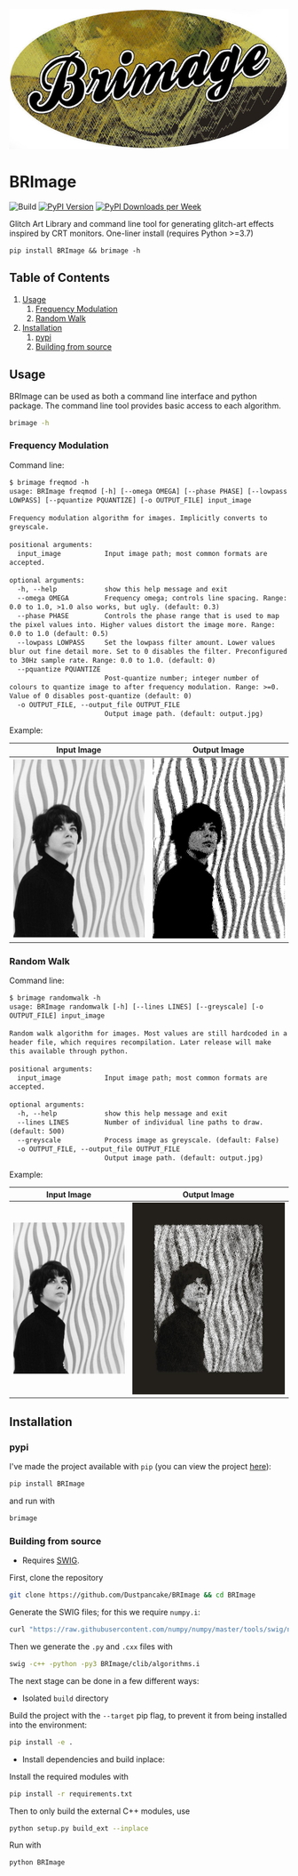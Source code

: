 ![](https://github.com/Dustpancake/BRImage/blob/master/banner-image.jpg)

# BRImage
![Build](https://github.com/dustpancake/BRImage/workflows/Build/badge.svg)
[![PyPI Version](https://img.shields.io/pypi/v/brimage.svg)](https://pypi.python.org/pypi/BRImage/)
[![PyPI Downloads per Week](https://img.shields.io/pypi/dw/brimage.svg)](https://pypi.python.org/pypi/BRImage/)

Glitch Art Library and command line tool for generating glitch-art effects inspired by CRT monitors.
One-liner install (requires Python >=3.7)
```
pip install BRImage && brimage -h
```

<!--BEGIN TOC-->
## Table of Contents
1. [Usage](#toc-sub-tag-0)
	1. [Frequency Modulation](#toc-sub-tag-1)
	2. [Random Walk](#toc-sub-tag-2)
2. [Installation](#toc-sub-tag-3)
	1. [pypi](#toc-sub-tag-4)
	2. [Building from source](#toc-sub-tag-5)
<!--END TOC-->

## Usage <a name="toc-sub-tag-0"></a>
BRImage can be used as both a command line interface and python package. The command line tool provides basic access to each algorithm.

```bash
brimage -h
```

### Frequency Modulation <a name="toc-sub-tag-1"></a>
Command line:
```
$ brimage freqmod -h
usage: BRImage freqmod [-h] [--omega OMEGA] [--phase PHASE] [--lowpass LOWPASS] [--pquantize PQUANTIZE] [-o OUTPUT_FILE] input_image

Frequency modulation algorithm for images. Implicitly converts to greyscale.

positional arguments:
  input_image           Input image path; most common formats are accepted.

optional arguments:
  -h, --help            show this help message and exit
  --omega OMEGA         Frequency omega; controls line spacing. Range: 0.0 to 1.0, >1.0 also works, but ugly. (default: 0.3)
  --phase PHASE         Controls the phase range that is used to map the pixel values into. Higher values distort the image more. Range: 0.0 to 1.0 (default: 0.5)
  --lowpass LOWPASS     Set the lowpass filter amount. Lower values blur out fine detail more. Set to 0 disables the filter. Preconfigured to 30Hz sample rate. Range: 0.0 to 1.0. (default: 0)
  --pquantize PQUANTIZE
                        Post-quantize number; integer number of colours to quantize image to after frequency modulation. Range: >=0. Value of 0 disables post-quantize (default: 0)
  -o OUTPUT_FILE, --output_file OUTPUT_FILE
                        Output image path. (default: output.jpg)
```
Example:

Input Image            |  Output Image
:-------------------------:|:-------------------------:
![](https://github.com/Dustpancake/BRImage/blob/master/examples/sample-image.jpg)  |  ![](https://github.com/Dustpancake/BRImage/blob/master/examples/freqmod.jpg)

### Random Walk <a name="toc-sub-tag-2"></a>
Command line:
```
$ brimage randomwalk -h
usage: BRImage randomwalk [-h] [--lines LINES] [--greyscale] [-o OUTPUT_FILE] input_image

Random walk algorithm for images. Most values are still hardcoded in a header file, which requires recompilation. Later release will make this available through python.

positional arguments:
  input_image           Input image path; most common formats are accepted.

optional arguments:
  -h, --help            show this help message and exit
  --lines LINES         Number of individual line paths to draw. (default: 500)
  --greyscale           Process image as greyscale. (default: False)
  -o OUTPUT_FILE, --output_file OUTPUT_FILE
                        Output image path. (default: output.jpg)
```
Example:

Input Image            |  Output Image
:-------------------------:|:-------------------------:
![](https://github.com/Dustpancake/BRImage/blob/master/examples/sample-image.jpg)  |  ![](https://github.com/Dustpancake/BRImage/blob/master/examples/randomwalk.jpg)

## Installation <a name="toc-sub-tag-3"></a>

### pypi <a name="toc-sub-tag-4"></a>
I've made the project available with `pip` (you can view the project [here](https://pypi.org/project/BRImage/)):
```bash
pip install BRImage
```

and run with
```bash
brimage
```

### Building from source <a name="toc-sub-tag-5"></a>
- Requires [SWIG](http://swig.org/).

First, clone the repository
```bash
git clone https://github.com/Dustpancake/BRImage && cd BRImage
```

Generate the SWIG files; for this we require `numpy.i`:
```bash
curl "https://raw.githubusercontent.com/numpy/numpy/master/tools/swig/numpy.i" > BRImage/clib/numpy.i
```
Then we generate the `.py` and `.cxx` files with
```bash
swig -c++ -python -py3 BRImage/clib/algorithms.i
```
The next stage can be done in a few different ways:

- Isolated `build` directory

Build the project with the `--target` pip flag, to prevent it from being installed into the environment:
```bash
pip install -e .
```

- Install dependencies and build inplace:

Install the required modules with
```bash
pip install -r requirements.txt
```
Then to only build the external C++ modules, use
```bash
python setup.py build_ext --inplace
```
Run with
```bash
python BRImage
```

